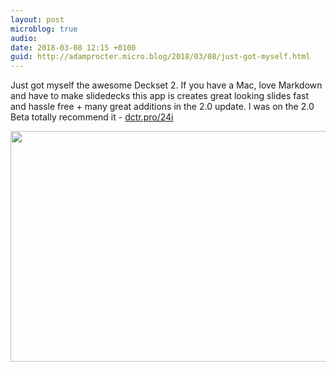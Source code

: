```yaml
---
layout: post
microblog: true
audio: 
date: 2018-03-08 12:15 +0100
guid: http://adamprocter.micro.blog/2018/03/08/just-got-myself.html
---
```

Just got myself the awesome Deckset 2. If you have a Mac, love Markdown and have to make slidedecks this app is creates great looking slides fast and hassle free + many great additions in the 2.0 update. I was on the 2.0 Beta totally recommend it - [dctr.pro/24i](http://dctr.pro/24i)

<img src="http://discursive.adamprocter.co.uk/uploads/2018/4a58a436b1.jpg" width="600" height="369" />
